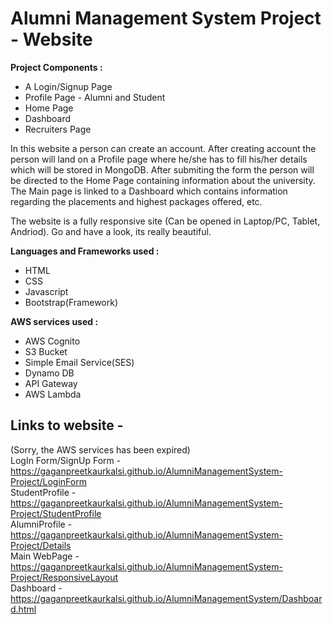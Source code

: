 <h1>Alumni Management System Project - Website</h1>

<b>Project Components :</b> 
- A Login/Signup Page
- Profile Page - Alumni and Student
- Home Page
- Dashboard
- Recruiters Page

In this website a person can create an account. After creating account the person will land on a Profile page where he/she has to fill his/her details which will be stored in MongoDB. After submiting the form the person will be directed to the Home Page containing information about the university. The Main page is linked to a Dashboard which contains information regarding the placements and highest packages offered, etc.

The website is a fully responsive site (Can be opened in Laptop/PC, Tablet, Andriod). Go and have a look, its really beautiful. 

<b>Languages and Frameworks used :</b>
- HTML
- CSS
- Javascript
- Bootstrap(Framework)

<b>AWS services used : </b>
- AWS Cognito
- S3 Bucket
- Simple Email Service(SES)
- Dynamo DB
- API Gateway
- AWS Lambda

## Links to website - <br>
(Sorry, the AWS services has been expired) <br>
LogIn Form/SignUp Form - https://gaganpreetkaurkalsi.github.io/AlumniManagementSystem-Project/LoginForm <br>
StudentProfile - https://gaganpreetkaurkalsi.github.io/AlumniManagementSystem-Project/StudentProfile <br>
AlumniProfile - https://gaganpreetkaurkalsi.github.io/AlumniManagementSystem-Project/Details <br>
Main WebPage - https://gaganpreetkaurkalsi.github.io/AlumniManagementSystem-Project/ResponsiveLayout <br>
Dashboard - https://gaganpreetkaurkalsi.github.io/AlumniManagementSystem/Dashboard.html <br>

